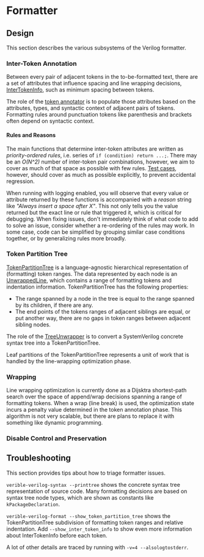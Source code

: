 # Formatter

## Design

This section describes the various subsystems of the Verilog formatter.

### Inter-Token Annotation

Between every pair of adjacent tokens in the to-be-formatted text, there are a
set of attributes that influence spacing and line wrapping decisions,
[InterTokenInfo](https://cs.opensource.google/verible/verible/+/master:common/formatting/format_token.h;l=59?q=InterTokenInfo),
such as minimum spacing between tokens.

The role of the
[token annotator](https://cs.opensource.google/verible/verible/+/master:verilog/formatting/token_annotator.h)
is to populate those attributes based on the attributes, types, and syntactic
context of adjacent pairs of tokens. Formatting rules around punctuation tokens
like parenthesis and brackets often depend on syntactic context.

#### Rules and Reasons

The main functions that determine inter-token attributes are written as
_priority-ordered rules_, i.e. series of `if (condition) return ...;`. There may
be an _O(N^2)_ number of inter-token pair combinations, however, we aim to cover
as much of that space as possible with few rules.
[Test cases](https://cs.opensource.google/verible/verible/+/master:verilog/formatting/token_annotator_test.cc),
however, should cover as much as possible explicitly, to prevent accidental
regression.

When running with logging enabled, you will observe that every value or
attribute returned by these functions is accompanied with a _reason_ string like
_"Always insert a space after X"_. This not only tells you the value returned
but the exact line or rule that triggered it, which is critical for debugging.
When fixing issues, don't immediately think of what code to add to solve an
issue, consider whether a re-ordering of the rules may work. In some case, code
can be simplified by grouping similar case conditions together, or by
generalizing rules more broadly.

### Token Partition Tree

[TokenPartitionTree](https://cs.opensource.google/verible/verible/+/master:common/formatting/token_partition_tree.h)
is a language-agnostic hierarchical representation of (formatting) token ranges.
The data represented by each node is an
[UnwrappedLine](https://cs.opensource.google/verible/verible/+/master:common/formatting/unwrapped_line.h),
which contains a range of formatting tokens and indentation information.
TokenPartitionTree has the following properties:

*   The range spanned by a node in the tree is equal to the range spanned by its
    children, if there are any.
*   The end points of the tokens ranges of adjacent siblings are equal, or put
    another way, there are no gaps in token ranges between adjacent sibling
    nodes.

The role of the
[TreeUnwrapper](https://cs.opensource.google/verible/verible/+/master:verilog/formatting/tree_unwrapper.h)
is to convert a SystemVerilog concrete syntax tree into a TokenPartitionTree.

Leaf partitions of the TokenPartitionTree represents a unit of work that is
handled by the line-wrapping optimization phase.

### Wrapping

Line wrapping optimization is currently done as a Dijsktra shortest-path search
over the space of append/wrap decisions spanning a range of formatting tokens.
When a wrap (line break) is used, the optimization state incurs a penalty value
determined in the token annotation phase. This algorithm is not very scalable,
but there are plans to replace it with something like dynamic programming.

### Disable Control and Preservation

## Troubleshooting

This section provides tips about how to triage formatter issues.

`verible-verilog-syntax --printtree` shows the concrete syntax tree
representation of source code. Many formatting decisions are based on syntax
tree node types, which are shown as constants like `kPackageDeclaration`.

`verible-verilog-format --show_token_partition_tree` shows the
TokenPartitionTree subdivision of formatting token ranges and relative
indentation. Add `--show_inter_token_info` to show even more information about
InterTokenInfo before each token.

A lot of other details are traced by running with `-v=4 --alsologtostderr`.
